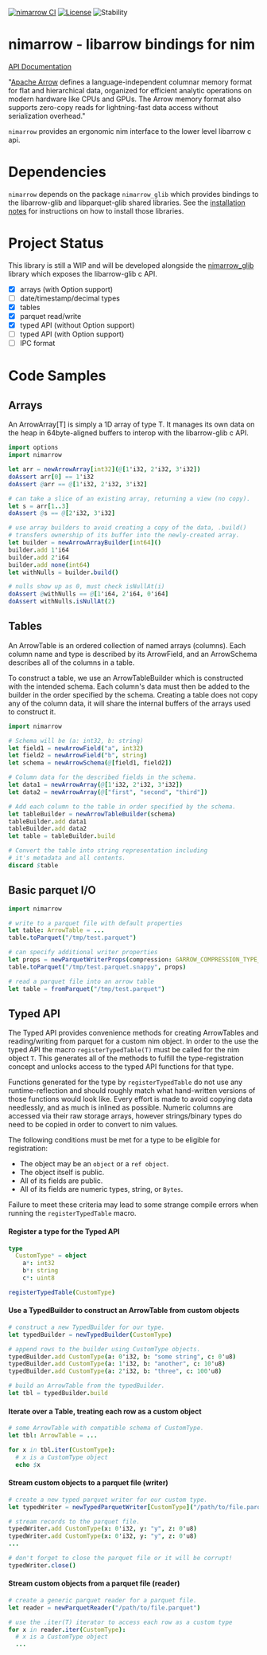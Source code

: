 [![nimarrow CI](https://github.com/emef/nimarrow/actions/workflows/ci.yaml/badge.svg)](https://github.com/emef/nimarrow/actions/workflows/ci.yaml) [![License](https://img.shields.io/badge/License-Apache%202.0-blue.svg)](https://opensource.org/licenses/Apache-2.0) ![Stability](https://img.shields.io/badge/stability-experimental-orange.svg)

# nimarrow - libarrow bindings for nim

[API Documentation](https://emef.github.io/nimarrow/theindex.html)

"[Apache Arrow](https://arrow.apache.org/) defines a language-independent columnar memory format for flat and hierarchical data, organized for efficient analytic operations on modern hardware like CPUs and GPUs. The Arrow memory format also supports zero-copy reads for lightning-fast data access without serialization overhead."

`nimarrow` provides an ergonomic nim interface to the lower level libarrow c api.

# Dependencies

`nimarrow` depends on the package `nimarrow_glib` which provides bindings to the  libarrow-glib and libparquet-glib shared libraries. See the [installation notes](https://github.com/emef/nimarrow_glib/#installation-notes) for instructions on how to install those libraries.

# Project Status

This library is still a WIP and will be developed alongside the [nimarrow_glib](https://github.com/emef/nimarrow_glib/) library which exposes the libarrow-glib c API.

- [x] arrays (with Option support)
- [ ] date/timestamp/decimal types
- [x] tables
- [x] parquet read/write
- [x] typed API (without Option support)
- [ ] typed API (with Option support)
- [ ] IPC format

# Code Samples

## Arrays

An ArrowArray[T] is simply a 1D array of type T. It manages its own data on the heap in 64byte-aligned buffers to interop with the libarrow-glib c API.

```nim
import options
import nimarrow

let arr = newArrowArray[int32](@[1'i32, 2'i32, 3'i32])
doAssert arr[0] == 1'i32
doAssert @arr == @[1'i32, 2'i32, 3'i32]

# can take a slice of an existing array, returning a view (no copy).
let s = arr[1..3]
doAssert @s == @[2'i32, 3'i32]

# use array builders to avoid creating a copy of the data, .build()
# transfers ownership of its buffer into the newly-created array.
let builder = newArrowArrayBuilder[int64]()
builder.add 1'i64
builder.add 2'i64
builder.add none(int64)
let withNulls = builder.build()

# nulls show up as 0, must check isNullAt(i)
doAssert @withNulls == @[1'i64, 2'i64, 0'i64]
doAssert withNulls.isNullAt(2)
```

## Tables

An ArrowTable is an ordered collection of named arrays (columns). Each column name and type is described by its ArrowField, and an ArrowSchema describes all of the columns in a table.

To construct a table, we use an ArrowTableBuilder which is constructed with the intended schema. Each column's data must then be added to the builder in the order specified by the schema. Creating a table does not copy any of the column data, it will share the internal buffers of the arrays used to construct it.

```nim
import nimarrow

# Schema will be (a: int32, b: string)
let field1 = newArrowField("a", int32)
let field2 = newArrowField("b", string)
let schema = newArrowSchema(@[field1, field2])

# Column data for the described fields in the schema.
let data1 = newArrowArray(@[1'i32, 2'i32, 3'i32])
let data2 = newArrowArray(@["first", "second", "third"])

# Add each column to the table in order specified by the schema.
let tableBuilder = newArrowTableBuilder(schema)
tableBuilder.add data1
tableBuilder.add data2
let table = tableBuilder.build

# Convert the table into string representation including
# it's metadata and all contents.
discard $table
```

## Basic parquet I/O

```nim
import nimarrow

# write to a parquet file with default properties
let table: ArrowTable = ...
table.toParquet("/tmp/test.parquet")

# can specify additional writer properties
let props = newParquetWriterProps(compression: GARROW_COMPRESSION_TYPE_SNAPPY)
table.toParquet("/tmp/test.parquet.snappy", props)

# read a parquet file into an arrow table
let table = fromParquet("/tmp/test.parquet")
```

## Typed API

The Typed API provides convenience methods for creating ArrowTables and
reading/writing from parquet for a custom nim object. In order to the use
the typed API the macro `registerTypedTable(T)` must be called for the
nim object `T`. This generates all of the methods to fulfill the type-registration
concept and unlocks access to the typed API functions for that type.

Functions generated for the type by `registerTypedTable` do not use any
runtime-reflection and should roughly match what hand-written versions of
those functions would look like. Every effort is made to avoid copying data
needlessly, and as much is inlined as possible. Numeric columns are accessed
via their raw storage arrays, however strings/binary types do need to be
copied in order to convert to nim values.

The following conditions must be met for a type to be eligible for registration:

* The object may be an `object` or a `ref object`.
* The object itself is public.
* All of its fields are public.
* All of its fields are numeric types, string, or `Bytes`.

Failure to meet these criteria may lead to some strange compile errors when
running the `registerTypedTable` macro.

#### Register a type for the Typed API

```nim
type
  CustomType* = object
    a*: int32
    b*: string
    c*: uint8

registerTypedTable(CustomType)
```

#### Use a TypedBuilder to construct an ArrowTable from custom objects

```nim
# construct a new TypedBuilder for our type.
let typedBuilder = newTypedBuilder(CustomType)

# append rows to the builder using CustomType objects.
typedBuilder.add CustomType(a: 0'i32, b: "some string", c: 0'u8)
typedBuilder.add CustomType(a: 1'i32, b: "another", c: 10'u8)
typedBuilder.add CustomType(a: 2'i32, b: "three", c: 100'u8)

# build an ArrowTable from the typedBuilder.
let tbl = typedBuilder.build
```

#### Iterate over a Table, treating each row as a custom object

```nim
# some ArrowTable with compatible schema of CustomType.
let tbl: ArrowTable = ...

for x in tbl.iter(CustomType):
  # x is a CustomType object
  echo $x
```

#### Stream custom objects to a parquet file (writer)

```nim
# create a new typed parquet writer for our custom type.
let typedWriter = newTypedParquetWriter[CustomType]("/path/to/file.parquet")

# stream records to the parquet file.
typedWriter.add CustomType(x: 0'i32, y: "y", z: 0'u8)
typedWriter.add CustomType(x: 0'i32, y: "y", z: 0'u8)
...

# don't forget to close the parquet file or it will be corrupt!
typedWriter.close()
```

#### Stream custom objects from a parquet file (reader)

```nim
# create a generic parquet reader for a parquet file.
let reader = newParquetReader("/path/to/file.parquet")

# use the .iter(T) iterator to access each row as a custom type
for x in reader.iter(CustomType):
  # x is a CustomType object
  ...
```
